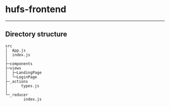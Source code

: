 # hufs-frontend




---

## Directory structure
```
src
│  App.js
│  index.js
│  
├─components
├─views
│  ├─LandingPage
│  └─LoginPage
├─_actions
│      types.js
│      
└─_reducer
        index.js
        
```

